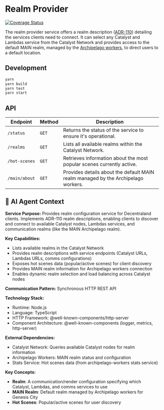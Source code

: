 # Realm Provider 

[![Coverage Status](https://coveralls.io/repos/github/decentraland/realm-provider/badge.svg?branch=coverage)](https://coveralls.io/github/decentraland/realm-provider?branch=coverage)

The realm provider service offers a realm description ([ADR-110](https://adr.decentraland.org/adr/ADR-110)) detailing the services clients need to connect. It can select any Catalyst and Lambdas service from the Catalyst Network and provides access to the default MAIN realm, managed by the [Archipelago workers](https://github.com/decentraland/archipelago-workers), to direct users to a default location. 

## Development 

```bash
yarn
yarn build
yarn test
yarn start
```

## API 

| **Endpoint**      | **Method** | **Description** |
|-------------------|------------|-----------------|
| `/status`         | `GET`      | Returns the status of the service to ensure it's operational. |
| `/realms`         | `GET`      | Lists all available realms within the Catalyst Network. |
| `/hot-scenes`     | `GET`      | Retrieves information about the most popular scenes currently active. |
| `/main/about`     | `GET`      | Provides details about the default MAIN realm managed by the Archipelago workers. |

## 🤖 AI Agent Context

**Service Purpose:** Provides realm configuration service for Decentraland clients. Implements ADR-110 realm descriptions, enabling clients to discover and connect to available Catalyst nodes, Lambdas services, and communication realms (like the MAIN Archipelago realm).

**Key Capabilities:**

- Lists available realms in the Catalyst Network
- Provides realm descriptions with service endpoints (Catalyst URLs, Lambdas URLs, comms configurations)
- Exposes hot scenes data (popular/active scenes) for client discovery
- Provides MAIN realm information for Archipelago workers connection
- Enables dynamic realm selection and load balancing across Catalyst nodes

**Communication Pattern:** Synchronous HTTP REST API

**Technology Stack:**

- Runtime: Node.js
- Language: TypeScript
- HTTP Framework: @well-known-components/http-server
- Component Architecture: @well-known-components (logger, metrics, http-server)

**External Dependencies:**

- Catalyst Network: Queries available Catalyst nodes for realm information
- Archipelago Workers: MAIN realm status and configuration
- Stats Service: Hot scenes data (from archipelago-workers stats service)

**Key Concepts:**

- **Realm**: A communication/render configuration specifying which Catalyst, Lambdas, and comms services to use
- **MAIN Realm**: Default realm managed by Archipelago workers for Genesis City
- **Hot Scenes**: Popular/active scenes for user discovery
